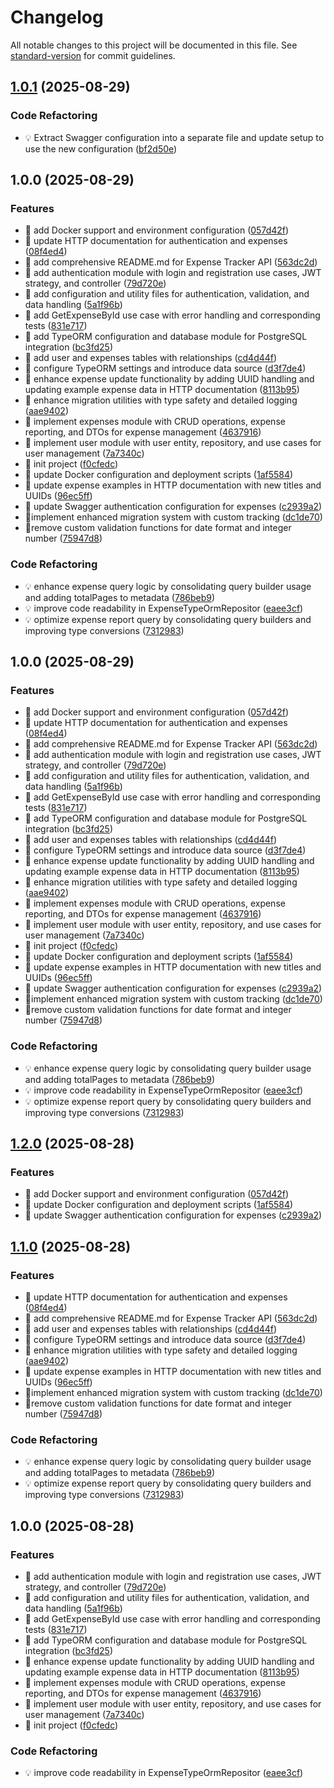 # Changelog

All notable changes to this project will be documented in this file. See [standard-version](https://github.com/conventional-changelog/standard-version) for commit guidelines.

## [1.0.1](https://github.com/nathakritbc/expense_tracker_api/compare/v1.0.0...v1.0.1) (2025-08-29)

### Code Refactoring

* 💡 Extract Swagger configuration into a separate file and update setup to use the new configuration ([bf2d50e](https://github.com/nathakritbc/expense_tracker_api/commit/bf2d50e29b413626a63162703116b61f2f4593ee))

## 1.0.0 (2025-08-29)

### Features

*  🎸 add Docker support and environment configuration ([057d42f](https://github.com/nathakritbc/expense_tracker_api/commit/057d42fdba32e2f179563ac30b48fc984f7de814))
*  🎸 update HTTP documentation for authentication and expenses ([08f4ed4](https://github.com/nathakritbc/expense_tracker_api/commit/08f4ed45222221e7328e89266aa8f2946cc50455))
* 🎉 add comprehensive README.md for Expense Tracker API ([563dc2d](https://github.com/nathakritbc/expense_tracker_api/commit/563dc2d76115690e433187df3de32126a0446293))
* 🎸 add authentication module with login and registration use cases, JWT strategy, and controller ([79d720e](https://github.com/nathakritbc/expense_tracker_api/commit/79d720e1f7ca6d69df2cfb13bb19383dfd4dc5c6))
* 🎸 add configuration and utility files for authentication, validation, and data handling ([5a1f96b](https://github.com/nathakritbc/expense_tracker_api/commit/5a1f96b405320a680d832289615ad07df1bb6d67))
* 🎸 add GetExpenseById use case with error handling and corresponding tests ([831e717](https://github.com/nathakritbc/expense_tracker_api/commit/831e717796dc86f334db90edea0456daaf97f761))
* 🎸 add TypeORM configuration and database module for PostgreSQL integration ([bc3fd25](https://github.com/nathakritbc/expense_tracker_api/commit/bc3fd2533e5697b8ca607d64e99ef7fe82c2864e))
* 🎸 add user and expenses tables with relationships ([cd4d44f](https://github.com/nathakritbc/expense_tracker_api/commit/cd4d44f455a9dafd09e0b45e1445658909d6f813))
* 🎸 configure TypeORM settings and introduce data source ([d3f7de4](https://github.com/nathakritbc/expense_tracker_api/commit/d3f7de4bd1d4c32411a3eb9d01a01c6747a67f29))
* 🎸 enhance expense update functionality by adding UUID handling and updating example expense data in HTTP documentation ([8113b95](https://github.com/nathakritbc/expense_tracker_api/commit/8113b9500c35fa4c5fb48c88cd61cc1cb5117804))
* 🎸 enhance migration utilities with type safety and detailed logging ([aae9402](https://github.com/nathakritbc/expense_tracker_api/commit/aae9402bc3c1a273bef6b795d0b9dc6cb619d39c))
* 🎸 implement expenses module with CRUD operations, expense reporting, and DTOs for expense management ([4637916](https://github.com/nathakritbc/expense_tracker_api/commit/46379163cfa4aa7447b69ac9104fa2537246cef5))
* 🎸 implement user module with user entity, repository, and use cases for user management ([7a7340c](https://github.com/nathakritbc/expense_tracker_api/commit/7a7340c621216b7602d5fd53106ed54296536824))
* 🎸 init project ([f0cfedc](https://github.com/nathakritbc/expense_tracker_api/commit/f0cfedca42bf6ed0243bde678f4ffafe8e2e83d1))
* 🎸 update Docker configuration and deployment scripts ([1af5584](https://github.com/nathakritbc/expense_tracker_api/commit/1af558498ae2a0a5d02f00ffa790ca87639b2c47))
* 🎸 update expense examples in HTTP documentation with new titles and UUIDs ([96ec5ff](https://github.com/nathakritbc/expense_tracker_api/commit/96ec5ffb8a7becfe3d7ee31974ac5ebc2782d75b))
* 🎸 update Swagger authentication configuration for expenses ([c2939a2](https://github.com/nathakritbc/expense_tracker_api/commit/c2939a28125e9e98cb85a9918258bcc347ab106b))
* 🎸implement enhanced migration system with custom tracking ([dc1de70](https://github.com/nathakritbc/expense_tracker_api/commit/dc1de702fa1c9cc28b57e85f17b9f7401480524a))
* 🎸remove custom validation functions for date format and integer number ([75947d8](https://github.com/nathakritbc/expense_tracker_api/commit/75947d8a2f86c6575546a16297abac0a4ca82754))

### Code Refactoring

* 💡 enhance expense query logic by consolidating query builder usage and adding totalPages to metadata ([786beb9](https://github.com/nathakritbc/expense_tracker_api/commit/786beb966b378a5b1ccb1b07453afbb0a5104297))
* 💡 improve code readability in ExpenseTypeOrmRepositor ([eaee3cf](https://github.com/nathakritbc/expense_tracker_api/commit/eaee3cf324c9d36b0c00f0b1500bb914f0ca7ec1))
* 💡 optimize expense report query by consolidating query builders and improving type conversions ([7312983](https://github.com/nathakritbc/expense_tracker_api/commit/7312983aba694bf48c7e9f68bf9bfa6ad4e61d02))

## 1.0.0 (2025-08-29)

### Features

*  🎸 add Docker support and environment configuration ([057d42f](https://github.com/nathakritbc/expense_tracker_api/commit/057d42fdba32e2f179563ac30b48fc984f7de814))
*  🎸 update HTTP documentation for authentication and expenses ([08f4ed4](https://github.com/nathakritbc/expense_tracker_api/commit/08f4ed45222221e7328e89266aa8f2946cc50455))
* 🎉 add comprehensive README.md for Expense Tracker API ([563dc2d](https://github.com/nathakritbc/expense_tracker_api/commit/563dc2d76115690e433187df3de32126a0446293))
* 🎸 add authentication module with login and registration use cases, JWT strategy, and controller ([79d720e](https://github.com/nathakritbc/expense_tracker_api/commit/79d720e1f7ca6d69df2cfb13bb19383dfd4dc5c6))
* 🎸 add configuration and utility files for authentication, validation, and data handling ([5a1f96b](https://github.com/nathakritbc/expense_tracker_api/commit/5a1f96b405320a680d832289615ad07df1bb6d67))
* 🎸 add GetExpenseById use case with error handling and corresponding tests ([831e717](https://github.com/nathakritbc/expense_tracker_api/commit/831e717796dc86f334db90edea0456daaf97f761))
* 🎸 add TypeORM configuration and database module for PostgreSQL integration ([bc3fd25](https://github.com/nathakritbc/expense_tracker_api/commit/bc3fd2533e5697b8ca607d64e99ef7fe82c2864e))
* 🎸 add user and expenses tables with relationships ([cd4d44f](https://github.com/nathakritbc/expense_tracker_api/commit/cd4d44f455a9dafd09e0b45e1445658909d6f813))
* 🎸 configure TypeORM settings and introduce data source ([d3f7de4](https://github.com/nathakritbc/expense_tracker_api/commit/d3f7de4bd1d4c32411a3eb9d01a01c6747a67f29))
* 🎸 enhance expense update functionality by adding UUID handling and updating example expense data in HTTP documentation ([8113b95](https://github.com/nathakritbc/expense_tracker_api/commit/8113b9500c35fa4c5fb48c88cd61cc1cb5117804))
* 🎸 enhance migration utilities with type safety and detailed logging ([aae9402](https://github.com/nathakritbc/expense_tracker_api/commit/aae9402bc3c1a273bef6b795d0b9dc6cb619d39c))
* 🎸 implement expenses module with CRUD operations, expense reporting, and DTOs for expense management ([4637916](https://github.com/nathakritbc/expense_tracker_api/commit/46379163cfa4aa7447b69ac9104fa2537246cef5))
* 🎸 implement user module with user entity, repository, and use cases for user management ([7a7340c](https://github.com/nathakritbc/expense_tracker_api/commit/7a7340c621216b7602d5fd53106ed54296536824))
* 🎸 init project ([f0cfedc](https://github.com/nathakritbc/expense_tracker_api/commit/f0cfedca42bf6ed0243bde678f4ffafe8e2e83d1))
* 🎸 update Docker configuration and deployment scripts ([1af5584](https://github.com/nathakritbc/expense_tracker_api/commit/1af558498ae2a0a5d02f00ffa790ca87639b2c47))
* 🎸 update expense examples in HTTP documentation with new titles and UUIDs ([96ec5ff](https://github.com/nathakritbc/expense_tracker_api/commit/96ec5ffb8a7becfe3d7ee31974ac5ebc2782d75b))
* 🎸 update Swagger authentication configuration for expenses ([c2939a2](https://github.com/nathakritbc/expense_tracker_api/commit/c2939a28125e9e98cb85a9918258bcc347ab106b))
* 🎸implement enhanced migration system with custom tracking ([dc1de70](https://github.com/nathakritbc/expense_tracker_api/commit/dc1de702fa1c9cc28b57e85f17b9f7401480524a))
* 🎸remove custom validation functions for date format and integer number ([75947d8](https://github.com/nathakritbc/expense_tracker_api/commit/75947d8a2f86c6575546a16297abac0a4ca82754))

### Code Refactoring

* 💡 enhance expense query logic by consolidating query builder usage and adding totalPages to metadata ([786beb9](https://github.com/nathakritbc/expense_tracker_api/commit/786beb966b378a5b1ccb1b07453afbb0a5104297))
* 💡 improve code readability in ExpenseTypeOrmRepositor ([eaee3cf](https://github.com/nathakritbc/expense_tracker_api/commit/eaee3cf324c9d36b0c00f0b1500bb914f0ca7ec1))
* 💡 optimize expense report query by consolidating query builders and improving type conversions ([7312983](https://github.com/nathakritbc/expense_tracker_api/commit/7312983aba694bf48c7e9f68bf9bfa6ad4e61d02))

## [1.2.0](https://github.com/nathakritbc/expense_tracker_api/compare/v1.1.0...v1.2.0) (2025-08-28)

### Features

*  🎸 add Docker support and environment configuration ([057d42f](https://github.com/nathakritbc/expense_tracker_api/commit/057d42fdba32e2f179563ac30b48fc984f7de814))
* 🎸 update Docker configuration and deployment scripts ([1af5584](https://github.com/nathakritbc/expense_tracker_api/commit/1af558498ae2a0a5d02f00ffa790ca87639b2c47))
* 🎸 update Swagger authentication configuration for expenses ([c2939a2](https://github.com/nathakritbc/expense_tracker_api/commit/c2939a28125e9e98cb85a9918258bcc347ab106b))

## [1.1.0](https://github.com/nathakritbc/expense_tracker_api/compare/v1.0.0...v1.1.0) (2025-08-28)

### Features

*  🎸 update HTTP documentation for authentication and expenses ([08f4ed4](https://github.com/nathakritbc/expense_tracker_api/commit/08f4ed45222221e7328e89266aa8f2946cc50455))
* 🎉 add comprehensive README.md for Expense Tracker API ([563dc2d](https://github.com/nathakritbc/expense_tracker_api/commit/563dc2d76115690e433187df3de32126a0446293))
* 🎸 add user and expenses tables with relationships ([cd4d44f](https://github.com/nathakritbc/expense_tracker_api/commit/cd4d44f455a9dafd09e0b45e1445658909d6f813))
* 🎸 configure TypeORM settings and introduce data source ([d3f7de4](https://github.com/nathakritbc/expense_tracker_api/commit/d3f7de4bd1d4c32411a3eb9d01a01c6747a67f29))
* 🎸 enhance migration utilities with type safety and detailed logging ([aae9402](https://github.com/nathakritbc/expense_tracker_api/commit/aae9402bc3c1a273bef6b795d0b9dc6cb619d39c))
* 🎸 update expense examples in HTTP documentation with new titles and UUIDs ([96ec5ff](https://github.com/nathakritbc/expense_tracker_api/commit/96ec5ffb8a7becfe3d7ee31974ac5ebc2782d75b))
* 🎸implement enhanced migration system with custom tracking ([dc1de70](https://github.com/nathakritbc/expense_tracker_api/commit/dc1de702fa1c9cc28b57e85f17b9f7401480524a))
* 🎸remove custom validation functions for date format and integer number ([75947d8](https://github.com/nathakritbc/expense_tracker_api/commit/75947d8a2f86c6575546a16297abac0a4ca82754))

### Code Refactoring

* 💡 enhance expense query logic by consolidating query builder usage and adding totalPages to metadata ([786beb9](https://github.com/nathakritbc/expense_tracker_api/commit/786beb966b378a5b1ccb1b07453afbb0a5104297))
* 💡 optimize expense report query by consolidating query builders and improving type conversions ([7312983](https://github.com/nathakritbc/expense_tracker_api/commit/7312983aba694bf48c7e9f68bf9bfa6ad4e61d02))

## 1.0.0 (2025-08-28)

### Features

* 🎸 add authentication module with login and registration use cases, JWT strategy, and controller ([79d720e](https://github.com/nathakritbc/expense_tracker_api/commit/79d720e1f7ca6d69df2cfb13bb19383dfd4dc5c6))
* 🎸 add configuration and utility files for authentication, validation, and data handling ([5a1f96b](https://github.com/nathakritbc/expense_tracker_api/commit/5a1f96b405320a680d832289615ad07df1bb6d67))
* 🎸 add GetExpenseById use case with error handling and corresponding tests ([831e717](https://github.com/nathakritbc/expense_tracker_api/commit/831e717796dc86f334db90edea0456daaf97f761))
* 🎸 add TypeORM configuration and database module for PostgreSQL integration ([bc3fd25](https://github.com/nathakritbc/expense_tracker_api/commit/bc3fd2533e5697b8ca607d64e99ef7fe82c2864e))
* 🎸 enhance expense update functionality by adding UUID handling and updating example expense data in HTTP documentation ([8113b95](https://github.com/nathakritbc/expense_tracker_api/commit/8113b9500c35fa4c5fb48c88cd61cc1cb5117804))
* 🎸 implement expenses module with CRUD operations, expense reporting, and DTOs for expense management ([4637916](https://github.com/nathakritbc/expense_tracker_api/commit/46379163cfa4aa7447b69ac9104fa2537246cef5))
* 🎸 implement user module with user entity, repository, and use cases for user management ([7a7340c](https://github.com/nathakritbc/expense_tracker_api/commit/7a7340c621216b7602d5fd53106ed54296536824))
* 🎸 init project ([f0cfedc](https://github.com/nathakritbc/expense_tracker_api/commit/f0cfedca42bf6ed0243bde678f4ffafe8e2e83d1))

### Code Refactoring

* 💡 improve code readability in ExpenseTypeOrmRepositor ([eaee3cf](https://github.com/nathakritbc/expense_tracker_api/commit/eaee3cf324c9d36b0c00f0b1500bb914f0ca7ec1))
